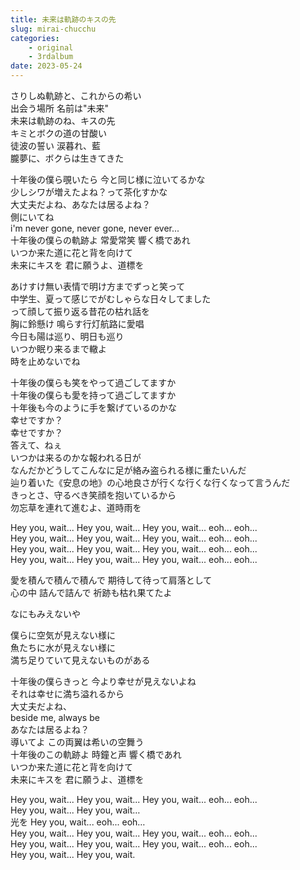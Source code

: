 ```yaml
---
title: 未来は軌跡のキスの先
slug: mirai-chucchu
categories:
    - original
    - 3rdalbum
date: 2023-05-24
---
```


さりしぬ軌跡と、これからの希い  
出会う場所 名前は"未来"  
未来は軌跡のね、キスの先  
キミとボクの道の甘酸い  
徒波の誓い 涙暮れ、藍  
朧夢に、ボクらは生きてきた  

十年後の僕ら覗いたら 今と同じ様に泣いてるかな  
少しシワが増えたよね？って茶化すかな  
大丈夫だよね、あなたは居るよね？  
側にいてね  
i'm never gone, never gone, never ever...  
十年後の僕らの軌跡よ 常愛常笑 響く橋であれ  
いつか来た道に花と背を向けて  
未来にキスを 君に願うよ、道標を  

あけすけ無い表情で明け方までずっと笑って  
中学生、夏って感じでがむしゃらな日々してました  
って顔して振り返る昔花の枯れ話を  
胸に鈴懸け 鳴らす行灯航路に愛唱  
今日も陽は巡り、明日も巡り  
いつか眠り来るまで轍よ  
時を止めないでね  

十年後の僕らも笑をやって過ごしてますか  
十年後の僕らも愛を持って過ごしてますか  
十年後も今のように手を繋げているのかな  
幸せですか？  
幸せですか？  
答えて、ねぇ  
いつかは来るのかな報われる日が  
なんだかどうしてこんなに足が絡み盗られる様に重たいんだ  
辿り着いた《安息の地》の心地良さが行くな行くな行くなって言うんだ  
きっとさ、守るべき笑顔を抱いているから  
勿忘草を連れて進むよ、道時雨を  

Hey you, wait... Hey you, wait... Hey you, wait... eoh... eoh...  
Hey you, wait... Hey you, wait... Hey you, wait... eoh... eoh...  
Hey you, wait... Hey you, wait... Hey you, wait... eoh... eoh...  
Hey you, wait... Hey you, wait... Hey you, wait... eoh... eoh...  

愛を積んで積んで積んで 期待して待って肩落として  
心の中 詰んで詰んで 祈跡も枯れ果てたよ  

なにもみえないや  

僕らに空気が見えない様に  
魚たちに水が見えない様に  
満ち足りていて見えないものがある  

十年後の僕らきっと 今より幸せが見えないよね  
それは幸せに満ち溢れるから  
大丈夫だよね、  
beside me, always be  
あなたは居るよね？  
導いてよ この両翼は希いの空舞う  
十年後のこの軌跡よ 時鐘と声 響く橋であれ  
いつか来た道に花と背を向けて  
未来にキスを 君に願うよ、道標を  

Hey you, wait... Hey you, wait... Hey you, wait... eoh... eoh...  
Hey you, wait... Hey you, wait…  
光を
Hey you, wait... eoh... eoh…  
Hey you, wait... Hey you, wait... Hey you, wait... eoh... eoh...  
Hey you, wait... Hey you, wait... Hey you, wait... eoh... eoh...  
Hey you, wait... Hey you, wait.  